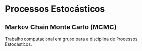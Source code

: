 
# Processos Estocásticos
## Markov Chain Monte Carlo (MCMC)

Trabalho computacional em grupo para a disciplina de Processos Estocásticos.